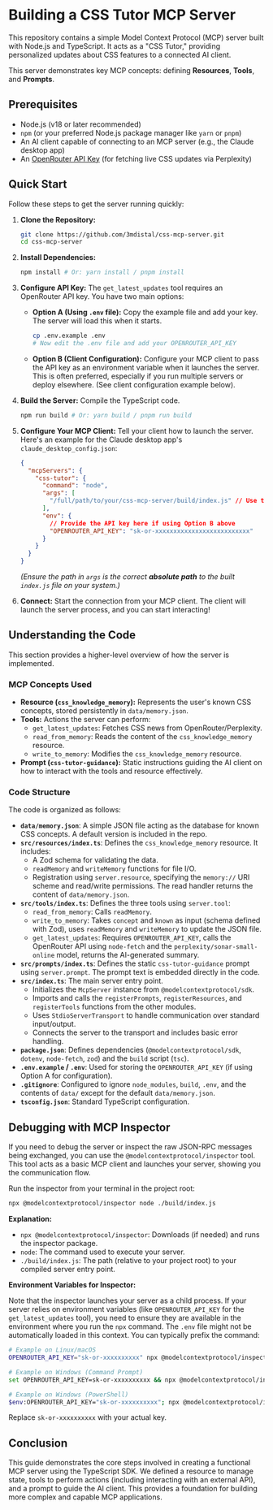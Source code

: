 # Building a CSS Tutor MCP Server

This repository contains a simple Model Context Protocol (MCP) server built with Node.js and TypeScript. It acts as a "CSS Tutor," providing personalized updates about CSS features to a connected AI client.

This server demonstrates key MCP concepts: defining **Resources**, **Tools**, and **Prompts**.

## Prerequisites

*   Node.js (v18 or later recommended)
*   `npm` (or your preferred Node.js package manager like `yarn` or `pnpm`)
*   An AI client capable of connecting to an MCP server (e.g., the Claude desktop app)
*   An [OpenRouter API Key](https://openrouter.ai/) (for fetching live CSS updates via Perplexity)

## Quick Start

Follow these steps to get the server running quickly:

1.  **Clone the Repository:**
    ```bash
    git clone https://github.com/3mdistal/css-mcp-server.git
    cd css-mcp-server
    ```

2.  **Install Dependencies:**
    ```bash
    npm install # Or: yarn install / pnpm install
    ```

3.  **Configure API Key:** The `get_latest_updates` tool requires an OpenRouter API key. You have two main options:

    *   **Option A (Using `.env` file):** Copy the example file and add your key. The server will load this when it starts.
        ```bash
        cp .env.example .env
        # Now edit the .env file and add your OPENROUTER_API_KEY
        ```
    *   **Option B (Client Configuration):** Configure your MCP client to pass the API key as an environment variable when it launches the server. This is often preferred, especially if you run multiple servers or deploy elsewhere. (See client configuration example below).

4.  **Build the Server:** Compile the TypeScript code.
    ```bash
    npm run build # Or: yarn build / pnpm run build
    ```

5.  **Configure Your MCP Client:** Tell your client how to launch the server. Here's an example for the Claude desktop app's `claude_desktop_config.json`:

    ```json
    {
      "mcpServers": {
        "css-tutor": {
          "command": "node",
          "args": [
            "/full/path/to/your/css-mcp-server/build/index.js" // Use the ABSOLUTE path
          ],
          "env": {
            // Provide the API key here if using Option B above
            "OPENROUTER_API_KEY": "sk-or-xxxxxxxxxxxxxxxxxxxxxxxxxx"
          }
        }
      }
    }
    ```
    *(Ensure the path in `args` is the correct **absolute path** to the built `index.js` file on your system.)*

6.  **Connect:** Start the connection from your MCP client. The client will launch the server process, and you can start interacting!

## Understanding the Code

This section provides a higher-level overview of how the server is implemented.

### MCP Concepts Used

*   **Resource (`css_knowledge_memory`):** Represents the user's known CSS concepts, stored persistently in `data/memory.json`.
*   **Tools:** Actions the server can perform:
    *   `get_latest_updates`: Fetches CSS news from OpenRouter/Perplexity.
    *   `read_from_memory`: Reads the content of the `css_knowledge_memory` resource.
    *   `write_to_memory`: Modifies the `css_knowledge_memory` resource.
*   **Prompt (`css-tutor-guidance`):** Static instructions guiding the AI client on how to interact with the tools and resource effectively.

### Code Structure

The code is organized as follows:

*   **`data/memory.json`**: A simple JSON file acting as the database for known CSS concepts. A default version is included in the repo.
*   **`src/resources/index.ts`**: Defines the `css_knowledge_memory` resource. It includes:
    *   A Zod schema for validating the data.
    *   `readMemory` and `writeMemory` functions for file I/O.
    *   Registration using `server.resource`, specifying the `memory://` URI scheme and read/write permissions. The read handler returns the content of `data/memory.json`.
*   **`src/tools/index.ts`**: Defines the three tools using `server.tool`:
    *   `read_from_memory`: Calls `readMemory`.
    *   `write_to_memory`: Takes `concept` and `known` as input (schema defined with Zod), uses `readMemory` and `writeMemory` to update the JSON file.
    *   `get_latest_updates`: Requires `OPENROUTER_API_KEY`, calls the OpenRouter API using `node-fetch` and the `perplexity/sonar-small-online` model, returns the AI-generated summary.
*   **`src/prompts/index.ts`**: Defines the static `css-tutor-guidance` prompt using `server.prompt`. The prompt text is embedded directly in the code.
*   **`src/index.ts`**: The main server entry point.
    *   Initializes the `McpServer` instance from `@modelcontextprotocol/sdk`.
    *   Imports and calls the `registerPrompts`, `registerResources`, and `registerTools` functions from the other modules.
    *   Uses `StdioServerTransport` to handle communication over standard input/output.
    *   Connects the server to the transport and includes basic error handling.
*   **`package.json`**: Defines dependencies (`@modelcontextprotocol/sdk`, `dotenv`, `node-fetch`, `zod`) and the `build` script (`tsc`).
*   **`.env.example` / `.env`**: Used for storing the `OPENROUTER_API_KEY` (if using Option A for configuration).
*   **`.gitignore`**: Configured to ignore `node_modules`, `build`, `.env`, and the contents of `data/` except for the default `data/memory.json`.
*   **`tsconfig.json`**: Standard TypeScript configuration.

## Debugging with MCP Inspector

If you need to debug the server or inspect the raw JSON-RPC messages being exchanged, you can use the `@modelcontextprotocol/inspector` tool. This tool acts as a basic MCP client and launches your server, showing you the communication flow.

Run the inspector from your terminal in the project root:

```bash
npx @modelcontextprotocol/inspector node ./build/index.js
```

**Explanation:**

*   `npx @modelcontextprotocol/inspector`: Downloads (if needed) and runs the inspector package.
*   `node`: The command used to execute your server.
*   `./build/index.js`: The path (relative to your project root) to your compiled server entry point.

**Environment Variables for Inspector:**

Note that the inspector launches your server as a child process. If your server relies on environment variables (like `OPENROUTER_API_KEY` for the `get_latest_updates` tool), you need to ensure they are available in the environment where you run the `npx` command. The `.env` file might not be automatically loaded in this context. You can typically prefix the command:

```bash
# Example on Linux/macOS
OPENROUTER_API_KEY="sk-or-xxxxxxxxxx" npx @modelcontextprotocol/inspector node ./build/index.js

# Example on Windows (Command Prompt)
set OPENROUTER_API_KEY=sk-or-xxxxxxxxxx && npx @modelcontextprotocol/inspector node ./build/index.js

# Example on Windows (PowerShell)
$env:OPENROUTER_API_KEY="sk-or-xxxxxxxxxx"; npx @modelcontextprotocol/inspector node ./build/index.js
```

Replace `sk-or-xxxxxxxxxx` with your actual key.

## Conclusion

This guide demonstrates the core steps involved in creating a functional MCP server using the TypeScript SDK. We defined a resource to manage state, tools to perform actions (including interacting with an external API), and a prompt to guide the AI client. This provides a foundation for building more complex and capable MCP applications. 